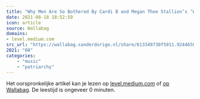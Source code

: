 ```yaml
---
title: "Why Men Are So Bothered By Cardi B and Megan Thee Stallion’s ‘WAP’"
date: 2021-08-18 18:52:59
icon: article
source: Wallabag
domains:
- level.medium.com
src_url: "https://wallabag.sanderdorigo.nl/share/613349730f5911.92446507"
2021: "08"
categories:
    - "music"
    - "patriarchy"
---
```

Het oorspronkelijke artikel kan je lezen op [level.medium.com](https://level.medium.com/why-men-are-so-bothered-by-cardi-b-and-megan-thee-stallions-wap-94aed0bb7024) of [op Wallabag](https://wallabag.sanderdorigo.nl/share/613349730f5911.92446507). De leestijd is ongeveer 0 minuten.